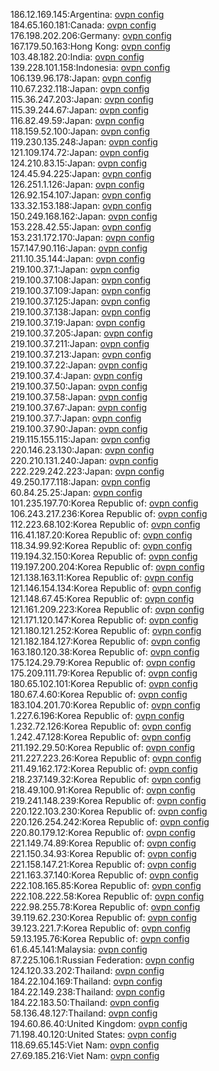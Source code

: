 186.12.169.145:Argentina: [ovpn config](vpn/186_12_169_145.ovpn)  
184.65.160.181:Canada: [ovpn config](vpn/184_65_160_181.ovpn)  
176.198.202.206:Germany: [ovpn config](vpn/176_198_202_206.ovpn)  
167.179.50.163:Hong Kong: [ovpn config](vpn/167_179_50_163.ovpn)  
103.48.182.20:India: [ovpn config](vpn/103_48_182_20.ovpn)  
139.228.101.158:Indonesia: [ovpn config](vpn/139_228_101_158.ovpn)  
106.139.96.178:Japan: [ovpn config](vpn/106_139_96_178.ovpn)  
110.67.232.118:Japan: [ovpn config](vpn/110_67_232_118.ovpn)  
115.36.247.203:Japan: [ovpn config](vpn/115_36_247_203.ovpn)  
115.39.244.67:Japan: [ovpn config](vpn/115_39_244_67.ovpn)  
116.82.49.59:Japan: [ovpn config](vpn/116_82_49_59.ovpn)  
118.159.52.100:Japan: [ovpn config](vpn/118_159_52_100.ovpn)  
119.230.135.248:Japan: [ovpn config](vpn/119_230_135_248.ovpn)  
121.109.174.72:Japan: [ovpn config](vpn/121_109_174_72.ovpn)  
124.210.83.15:Japan: [ovpn config](vpn/124_210_83_15.ovpn)  
124.45.94.225:Japan: [ovpn config](vpn/124_45_94_225.ovpn)  
126.251.1.126:Japan: [ovpn config](vpn/126_251_1_126.ovpn)  
126.92.154.107:Japan: [ovpn config](vpn/126_92_154_107.ovpn)  
133.32.153.188:Japan: [ovpn config](vpn/133_32_153_188.ovpn)  
150.249.168.162:Japan: [ovpn config](vpn/150_249_168_162.ovpn)  
153.228.42.55:Japan: [ovpn config](vpn/153_228_42_55.ovpn)  
153.231.172.170:Japan: [ovpn config](vpn/153_231_172_170.ovpn)  
157.147.90.116:Japan: [ovpn config](vpn/157_147_90_116.ovpn)  
211.10.35.144:Japan: [ovpn config](vpn/211_10_35_144.ovpn)  
219.100.37.1:Japan: [ovpn config](vpn/219_100_37_1.ovpn)  
219.100.37.108:Japan: [ovpn config](vpn/219_100_37_108.ovpn)  
219.100.37.109:Japan: [ovpn config](vpn/219_100_37_109.ovpn)  
219.100.37.125:Japan: [ovpn config](vpn/219_100_37_125.ovpn)  
219.100.37.138:Japan: [ovpn config](vpn/219_100_37_138.ovpn)  
219.100.37.19:Japan: [ovpn config](vpn/219_100_37_19.ovpn)  
219.100.37.205:Japan: [ovpn config](vpn/219_100_37_205.ovpn)  
219.100.37.211:Japan: [ovpn config](vpn/219_100_37_211.ovpn)  
219.100.37.213:Japan: [ovpn config](vpn/219_100_37_213.ovpn)  
219.100.37.22:Japan: [ovpn config](vpn/219_100_37_22.ovpn)  
219.100.37.4:Japan: [ovpn config](vpn/219_100_37_4.ovpn)  
219.100.37.50:Japan: [ovpn config](vpn/219_100_37_50.ovpn)  
219.100.37.58:Japan: [ovpn config](vpn/219_100_37_58.ovpn)  
219.100.37.67:Japan: [ovpn config](vpn/219_100_37_67.ovpn)  
219.100.37.7:Japan: [ovpn config](vpn/219_100_37_7.ovpn)  
219.100.37.90:Japan: [ovpn config](vpn/219_100_37_90.ovpn)  
219.115.155.115:Japan: [ovpn config](vpn/219_115_155_115.ovpn)  
220.146.23.130:Japan: [ovpn config](vpn/220_146_23_130.ovpn)  
220.210.131.240:Japan: [ovpn config](vpn/220_210_131_240.ovpn)  
222.229.242.223:Japan: [ovpn config](vpn/222_229_242_223.ovpn)  
49.250.177.118:Japan: [ovpn config](vpn/49_250_177_118.ovpn)  
60.84.25.25:Japan: [ovpn config](vpn/60_84_25_25.ovpn)  
101.235.197.70:Korea Republic of: [ovpn config](vpn/101_235_197_70.ovpn)  
106.243.217.236:Korea Republic of: [ovpn config](vpn/106_243_217_236.ovpn)  
112.223.68.102:Korea Republic of: [ovpn config](vpn/112_223_68_102.ovpn)  
116.41.187.20:Korea Republic of: [ovpn config](vpn/116_41_187_20.ovpn)  
118.34.99.92:Korea Republic of: [ovpn config](vpn/118_34_99_92.ovpn)  
119.194.32.150:Korea Republic of: [ovpn config](vpn/119_194_32_150.ovpn)  
119.197.200.204:Korea Republic of: [ovpn config](vpn/119_197_200_204.ovpn)  
121.138.163.11:Korea Republic of: [ovpn config](vpn/121_138_163_11.ovpn)  
121.146.154.134:Korea Republic of: [ovpn config](vpn/121_146_154_134.ovpn)  
121.148.67.45:Korea Republic of: [ovpn config](vpn/121_148_67_45.ovpn)  
121.161.209.223:Korea Republic of: [ovpn config](vpn/121_161_209_223.ovpn)  
121.171.120.147:Korea Republic of: [ovpn config](vpn/121_171_120_147.ovpn)  
121.180.121.252:Korea Republic of: [ovpn config](vpn/121_180_121_252.ovpn)  
121.182.184.127:Korea Republic of: [ovpn config](vpn/121_182_184_127.ovpn)  
163.180.120.38:Korea Republic of: [ovpn config](vpn/163_180_120_38.ovpn)  
175.124.29.79:Korea Republic of: [ovpn config](vpn/175_124_29_79.ovpn)  
175.209.111.79:Korea Republic of: [ovpn config](vpn/175_209_111_79.ovpn)  
180.65.102.101:Korea Republic of: [ovpn config](vpn/180_65_102_101.ovpn)  
180.67.4.60:Korea Republic of: [ovpn config](vpn/180_67_4_60.ovpn)  
183.104.201.70:Korea Republic of: [ovpn config](vpn/183_104_201_70.ovpn)  
1.227.6.196:Korea Republic of: [ovpn config](vpn/1_227_6_196.ovpn)  
1.232.72.126:Korea Republic of: [ovpn config](vpn/1_232_72_126.ovpn)  
1.242.47.128:Korea Republic of: [ovpn config](vpn/1_242_47_128.ovpn)  
211.192.29.50:Korea Republic of: [ovpn config](vpn/211_192_29_50.ovpn)  
211.227.223.26:Korea Republic of: [ovpn config](vpn/211_227_223_26.ovpn)  
211.49.162.172:Korea Republic of: [ovpn config](vpn/211_49_162_172.ovpn)  
218.237.149.32:Korea Republic of: [ovpn config](vpn/218_237_149_32.ovpn)  
218.49.100.91:Korea Republic of: [ovpn config](vpn/218_49_100_91.ovpn)  
219.241.148.239:Korea Republic of: [ovpn config](vpn/219_241_148_239.ovpn)  
220.122.103.230:Korea Republic of: [ovpn config](vpn/220_122_103_230.ovpn)  
220.126.254.242:Korea Republic of: [ovpn config](vpn/220_126_254_242.ovpn)  
220.80.179.12:Korea Republic of: [ovpn config](vpn/220_80_179_12.ovpn)  
221.149.74.89:Korea Republic of: [ovpn config](vpn/221_149_74_89.ovpn)  
221.150.34.93:Korea Republic of: [ovpn config](vpn/221_150_34_93.ovpn)  
221.158.147.21:Korea Republic of: [ovpn config](vpn/221_158_147_21.ovpn)  
221.163.37.140:Korea Republic of: [ovpn config](vpn/221_163_37_140.ovpn)  
222.108.165.85:Korea Republic of: [ovpn config](vpn/222_108_165_85.ovpn)  
222.108.222.58:Korea Republic of: [ovpn config](vpn/222_108_222_58.ovpn)  
222.98.255.78:Korea Republic of: [ovpn config](vpn/222_98_255_78.ovpn)  
39.119.62.230:Korea Republic of: [ovpn config](vpn/39_119_62_230.ovpn)  
39.123.221.7:Korea Republic of: [ovpn config](vpn/39_123_221_7.ovpn)  
59.13.195.76:Korea Republic of: [ovpn config](vpn/59_13_195_76.ovpn)  
61.6.45.141:Malaysia: [ovpn config](vpn/61_6_45_141.ovpn)  
87.225.106.1:Russian Federation: [ovpn config](vpn/87_225_106_1.ovpn)  
124.120.33.202:Thailand: [ovpn config](vpn/124_120_33_202.ovpn)  
184.22.104.169:Thailand: [ovpn config](vpn/184_22_104_169.ovpn)  
184.22.149.238:Thailand: [ovpn config](vpn/184_22_149_238.ovpn)  
184.22.183.50:Thailand: [ovpn config](vpn/184_22_183_50.ovpn)  
58.136.48.127:Thailand: [ovpn config](vpn/58_136_48_127.ovpn)  
194.60.86.40:United Kingdom: [ovpn config](vpn/194_60_86_40.ovpn)  
71.198.40.120:United States: [ovpn config](vpn/71_198_40_120.ovpn)  
118.69.65.145:Viet Nam: [ovpn config](vpn/118_69_65_145.ovpn)  
27.69.185.216:Viet Nam: [ovpn config](vpn/27_69_185_216.ovpn)  
